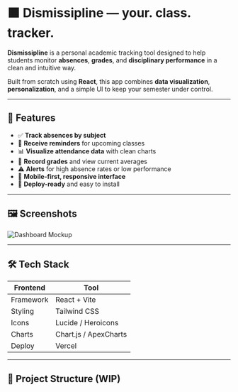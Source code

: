 # 🟧 Dismissipline — your. class. tracker.

**Dismissipline** is a personal academic tracking tool designed to help students monitor **absences**, **grades**, and **disciplinary performance** in a clean and intuitive way.  

Built from scratch using **React**, this app combines **data visualization**, **personalization**, and a simple UI to keep your semester under control.

---

## 📱 Features

- ✅ **Track absences by subject**
- 📅 **Receive reminders** for upcoming classes
- 📊 **Visualize attendance data** with clean charts
- 🧠 **Record grades** and view current averages
- ⚠️ **Alerts** for high absence rates or low performance
- 🌙 **Mobile-first, responsive interface**
- 🚀 **Deploy-ready** and easy to install

---

## 🖼️ Screenshots

![Dashboard Mockup](C:\Users\joaog\Downloads\Home.png)

---

## 🛠 Tech Stack

| Frontend | Tool           |
|----------|----------------|
| Framework | React + Vite |
| Styling   | Tailwind CSS |
| Icons     | Lucide / Heroicons |
| Charts    | Chart.js / ApexCharts |
| Deploy    | Vercel        |

---

## 🚧 Project Structure (WIP)

